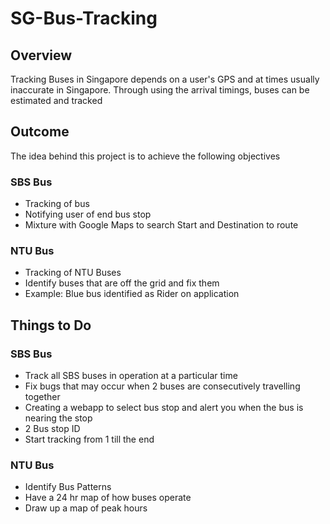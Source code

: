 # SG-Bus-Tracking
## Overview
Tracking Buses in Singapore depends on a user's GPS and at times usually inaccurate in Singapore. Through using the arrival timings, buses can be estimated and tracked

## Outcome
The idea behind this project is to achieve the following objectives

### SBS Bus
 - Tracking of bus
 - Notifying user of end bus stop
 - Mixture with Google Maps to search Start and Destination to route 

### NTU Bus
 - Tracking of NTU Buses
 - Identify buses that are off the grid and fix them
 - Example: Blue bus identified as Rider on application

## Things to Do

### SBS Bus
 - Track all SBS buses in operation at a particular time
 - Fix bugs that may occur when 2 buses are consecutively travelling together
 - Creating a webapp to select bus stop and alert you when the bus is nearing the stop
 - 2 Bus stop ID
 - Start tracking from 1 till the end
 
### NTU Bus
 - Identify Bus Patterns
 - Have a 24 hr map of how buses operate
 - Draw up a map of peak hours
